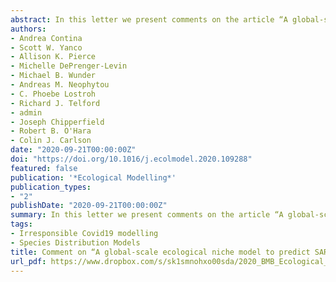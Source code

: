 ```yaml
---
abstract: In this letter we present comments on the article “A global-scale ecological niche model to predict SARS-CoV-2 coronavirus” by Coro published in 2020.
authors:
- Andrea Contina
- Scott W. Yanco
- Allison K. Pierce
- Michelle DePrenger-Levin
- Michael B. Wunder
- Andreas M. Neophytou
- C. Phoebe Lostroh
- Richard J. Telford
- admin
- Joseph Chipperfield
- Robert B. O'Hara
- Colin J. Carlson
date: "2020-09-21T00:00:00Z"
doi: "https://doi.org/10.1016/j.ecolmodel.2020.109288"
featured: false
publication: '*Ecological Modelling*'
publication_types:
- "2"
publishDate: "2020-09-21T00:00:00Z"
summary: In this letter we present comments on the article “A global-scale ecological niche model to predict SARS-CoV-2 coronavirus” by Coro published in 2020.
tags:
- Irresponsible Covid19 modelling
- Species Distribution Models
title: Comment on “A global-scale ecological niche model to predict SARS-CoV-2 coronavirus infection rate”, author Coro
url_pdf: https://www.dropbox.com/s/sk1smnohxo00sda/2020_BMB_Ecological_Modelling.pdf?dl=1
---
```

